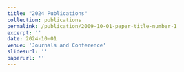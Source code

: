 ```yaml
---
title: "2024 Publications"
collection: publications
permalink: /publication/2009-10-01-paper-title-number-1
excerpt: ''
date: 2024-10-01
venue: 'Journals and Conference'
slidesurl: ''
paperurl: ''
---
```






